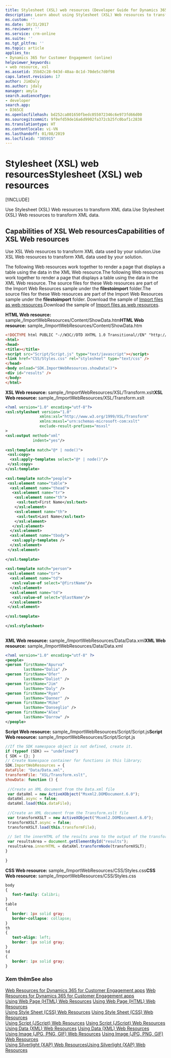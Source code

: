 ```yaml
---
title: Stylesheet (XSL) web resources (Developer Guide for Dynamics 365 for Customer Engagement apps) | MicrosoftDocs
description: Learn about using Stylesheet (XSL) Web resources to transform XML data.
ms.custom: ''
ms.date: 10/31/2017
ms.reviewer: ''
ms.service: crm-online
ms.suite: ''
ms.tgt_pltfrm: ''
ms.topic: article
applies_to:
- Dynamics 365 for Customer Engagement (online)
helpviewer_keywords:
- web resource, xsl
ms.assetid: 35b82c28-943d-40aa-8c1d-70de5c7d0f98
caps.latest.revision: 17
author: JimDaly
ms.author: jdaly
manager: amyla
search.audienceType:
- developer
search.app:
- D365CE
ms.openlocfilehash: bd252ca801650fbedc055072346c6e973fd66d00
ms.sourcegitcommit: 9f0efd59de16a6d9902fa372cb25fc0baf1c2838
ms.translationtype: HT
ms.contentlocale: vi-VN
ms.lasthandoff: 01/08/2019
ms.locfileid: "385915"
---
```

# <a name="stylesheet-xsl-web-resources"></a><span data-ttu-id="a5e73-103">Stylesheet (XSL) web resources</span><span class="sxs-lookup"><span data-stu-id="a5e73-103">Stylesheet (XSL) web resources</span></span>

[!INCLUDE[](../includes/cc_applies_to_update_9_0_0.md)]

<span data-ttu-id="a5e73-104">Use Stylesheet (XSL) Web resources to transform XML data.</span><span class="sxs-lookup"><span data-stu-id="a5e73-104">Use Stylesheet (XSL) Web resources to transform XML data.</span></span>  
  
## <a name="capabilities-of-xsl-web-resources"></a><span data-ttu-id="a5e73-105">Capabilities of XSL Web resources</span><span class="sxs-lookup"><span data-stu-id="a5e73-105">Capabilities of XSL Web resources</span></span>  
 <span data-ttu-id="a5e73-106">Use XSL Web resources to transform XML data used by your solution.</span><span class="sxs-lookup"><span data-stu-id="a5e73-106">Use XSL Web resources to transform XML data used by your solution.</span></span>  
  
 <span data-ttu-id="a5e73-107">The following Web resources work together to render a page that displays a table using the data in the XML Web resource.</span><span class="sxs-lookup"><span data-stu-id="a5e73-107">The following Web resources work together to render a page that displays a table using the data in the XML Web resource.</span></span> <span data-ttu-id="a5e73-108">The source files for these Web resources are part of the Import Web Resources sample under the **filestoimport** folder.</span><span class="sxs-lookup"><span data-stu-id="a5e73-108">The source files for these Web resources are part of the Import Web Resources sample under the **filestoimport** folder.</span></span> <span data-ttu-id="a5e73-109">Download the sample of [Import files as web resources](https://code.msdn.microsoft.com/Import-files-as-web-f84ad8dc).</span><span class="sxs-lookup"><span data-stu-id="a5e73-109">Download the sample of [Import files as web resources](https://code.msdn.microsoft.com/Import-files-as-web-f84ad8dc).</span></span>  
  
 <span data-ttu-id="a5e73-110">**HTML Web resource:** sample_/ImportWebResources/Content/ShowData.htm</span><span class="sxs-lookup"><span data-stu-id="a5e73-110">**HTML Web resource:** sample_/ImportWebResources/Content/ShowData.htm</span></span>  
 ```html  
<!DOCTYPE html PUBLIC "-//W3C//DTD XHTML 1.0 Transitional//EN" "http://www.w3.org/TR/xhtml1/DTD/xhtml1-transitional.dtd">  
<html>  
<head>  
 <title></title>  
 <script src="Script/Script.js" type="text/javascript"></script>  
 <link href="CSS/Styles.css" rel="stylesheet" type="text/css" />  
</head>  
<body onload="SDK.ImportWebResources.showData()">  
 <div id="results" />  
</body>  
</html>  
```  
  
 <span data-ttu-id="a5e73-111">**XSL Web resource:** sample_/ImportWebResources/XSL/Transform.xslt</span><span class="sxs-lookup"><span data-stu-id="a5e73-111">**XSL Web resource:** sample_/ImportWebResources/XSL/Transform.xslt</span></span>  
 ```xml  
<?xml version="1.0" encoding="utf-8"?>  
<xsl:stylesheet version="1.0"  
                xmlns:xsl="http://www.w3.org/1999/XSL/Transform"  
                xmlns:msxsl="urn:schemas-microsoft-com:xslt"  
                exclude-result-prefixes="msxsl"  
>  
 <xsl:output method="xml"  
             indent="yes"/>  
  
 <xsl:template match="@* | node()">  
  <xsl:copy>  
   <xsl:apply-templates select="@* | node()"/>  
  </xsl:copy>  
 </xsl:template>  
  
 <xsl:template match="people">  
  <xsl:element name="table">  
   <xsl:element name="thead">  
    <xsl:element name="tr">  
     <xsl:element name="th">  
      <xsl:text>First Name</xsl:text>  
     </xsl:element>  
     <xsl:element name="th">  
      <xsl:text>Last Name</xsl:text>  
     </xsl:element>  
    </xsl:element>  
   </xsl:element>  
   <xsl:element name="tbody">  
    <xsl:apply-templates />  
   </xsl:element>  
  </xsl:element>  
  
 </xsl:template>  
  
 <xsl:template match="person">  
  <xsl:element name="tr">  
   <xsl:element name="td">  
    <xsl:value-of select="@firstName"/>  
   </xsl:element>  
   <xsl:element name="td">  
    <xsl:value-of select="@lastName"/>  
   </xsl:element>  
  </xsl:element>  
  
 </xsl:template>  
  
</xsl:stylesheet>  
  
```  
  
 <span data-ttu-id="a5e73-112">**XML Web resource:** sample_/ImportWebResources/Data/Data.xml</span><span class="sxs-lookup"><span data-stu-id="a5e73-112">**XML Web resource:** sample_/ImportWebResources/Data/Data.xml</span></span>  
 ```xml  
<?xml version="1.0" encoding="utf-8" ?>  
<people>  
 <person firstName="Apurva"  
         lastName="Dalia" />  
 <person firstName="Ofer"  
         lastName="Daliot" />  
 <person firstName="Jim"  
         lastName="Daly" />  
 <person firstName="Ryan"  
         lastName="Danner" />  
 <person firstName="Mike"  
         lastName="Danseglio" />  
 <person firstName="Alex"  
         lastName="Darrow" />  
</people>  
```  
  
 <span data-ttu-id="a5e73-113">**Script Web resource:** sample_/ImportWebResources/Script/Script.js</span><span class="sxs-lookup"><span data-stu-id="a5e73-113">**Script Web resource:** sample_/ImportWebResources/Script/Script.js</span></span>  
 ```javascript  
//If the SDK namespace object is not defined, create it.  
if (typeof (SDK) == "undefined")  
{ SDK = {}; }  
// Create Namespace container for functions in this library;  
SDK.ImportWebResources = {  
 dataFile: "Data/Data.xml",  
 transformFile: "XSL/Transform.xslt",  
 showData: function () {  
  
  //Create an XML document from the Data.xml file  
  var dataXml = new ActiveXObject("Msxml2.DOMDocument.6.0");  
  dataXml.async = false;  
  dataXml.load(this.dataFile);  
  
  //Create an XML document from the Transform.xslt file  
  var transformXSLT = new ActiveXObject("Msxml2.DOMDocument.6.0");  
  transformXSLT.async = false;  
  transformXSLT.load(this.transformFile);  
  
  // Set the innerHTML of the results area to the output of the transformation.  
  var resultsArea = document.getElementById("results");  
  resultsArea.innerHTML = dataXml.transformNode(transformXSLT);  
 }  
  
}  
```  
  
 <span data-ttu-id="a5e73-114">**CSS Web resource:** sample_/ImportWebResources/CSS/Styles.css</span><span class="sxs-lookup"><span data-stu-id="a5e73-114">**CSS Web resource:** sample_/ImportWebResources/CSS/Styles.css</span></span>  
 ```css
body  
{  
    font-family: Calibri;  
}  
table  
{  
    border: 1px solid gray;  
    border-collapse: collapse;  
}  
th  
{  
    text-align: left;  
    border: 1px solid gray;  
}  
td  
{  
    border: 1px solid gray;  
}  
```  
  
### <a name="see-also"></a><span data-ttu-id="a5e73-115">Xem thêm</span><span class="sxs-lookup"><span data-stu-id="a5e73-115">See also</span></span>  
 <span data-ttu-id="a5e73-116">[Web Resources for Dynamics 365 for Customer Engagement apps](web-resources.md) </span><span class="sxs-lookup"><span data-stu-id="a5e73-116">[Web Resources for Dynamics 365 for Customer Engagement apps](web-resources.md) </span></span>  
 <span data-ttu-id="a5e73-117">[Using Web Page (HTML) Web Resources](webpage-html-web-resources.md) </span><span class="sxs-lookup"><span data-stu-id="a5e73-117">[Using Web Page (HTML) Web Resources](webpage-html-web-resources.md) </span></span>  
 <span data-ttu-id="a5e73-118">[Using Style Sheet (CSS) Web Resources](css-web-resources.md) </span><span class="sxs-lookup"><span data-stu-id="a5e73-118">[Using Style Sheet (CSS) Web Resources](css-web-resources.md) </span></span>  
 <span data-ttu-id="a5e73-119">[Using Script (JScript) Web Resources](script-jscript-web-resources.md) </span><span class="sxs-lookup"><span data-stu-id="a5e73-119">[Using Script (JScript) Web Resources](script-jscript-web-resources.md) </span></span>  
 <span data-ttu-id="a5e73-120">[Using Data (XML) Web Resources](data-xml-web-resources.md) </span><span class="sxs-lookup"><span data-stu-id="a5e73-120">[Using Data (XML) Web Resources](data-xml-web-resources.md) </span></span>  
 <span data-ttu-id="a5e73-121">[Using Image (JPG, PNG, GIF) Web Resources](image-web-resources.md) </span><span class="sxs-lookup"><span data-stu-id="a5e73-121">[Using Image (JPG, PNG, GIF) Web Resources](image-web-resources.md) </span></span>  
 [<span data-ttu-id="a5e73-122">Using Silverlight (XAP) Web Resources</span><span class="sxs-lookup"><span data-stu-id="a5e73-122">Using Silverlight (XAP) Web Resources</span></span>](silverlight-xap-web-resources.md)
